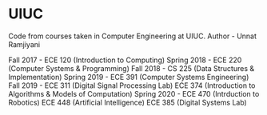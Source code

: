 # UIUC
Code from courses taken in Computer Engineering at UIUC.
Author - Unnat Ramjiyani

Fall 2017 - ECE 120 (Introduction to Computing)
Spring 2018 - ECE 220 (Computer Systems & Programming)
Fall 2018 - CS 225 (Data Structures & Implementation)
Spring 2019 - ECE 391 (Computer Systems Engineering)
Fall 2019 - ECE 311 (Digital Signal Processing Lab)
            ECE 374 (Introduction to Algorithms & Models of Computation)
Spring 2020 - ECE 470 (Intrduction to Robotics)
              ECE 448 (Artificial Intelligence)
              ECE 385 (Digital Systems Lab)
